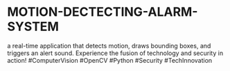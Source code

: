 # MOTION-DECTECTING-ALARM-SYSTEM
a real-time application that detects motion, draws bounding boxes, and triggers an alert sound. Experience the fusion of technology and security in action! #ComputerVision #OpenCV #Python #Security #TechInnovation
